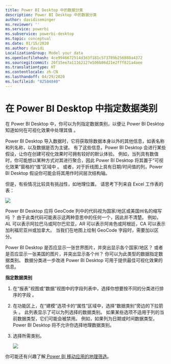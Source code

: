 ```yaml
---
title: Power BI Desktop 中的数据分类
description: Power BI Desktop 中的数据分类
author: davidiseminger
ms.reviewer: ''
ms.service: powerbi
ms.subservice: powerbi-desktop
ms.topic: conceptual
ms.date: 01/15/2020
ms.author: davidi
LocalizationGroup: Model your data
ms.openlocfilehash: 4ce9946672514d3d3f181c573789b256888a4372
ms.sourcegitcommit: 20f15ee7a11162127e506b86d21e2fff821a4aee
ms.translationtype: HT
ms.contentlocale: zh-CN
ms.lasthandoff: 04/29/2020
ms.locfileid: "82584840"
---
```

# <a name="specify-data-categories-in-power-bi-desktop"></a>在 Power BI Desktop 中指定数据类别
在 Power BI Desktop 中，你可以为列指定数据类别，以便让 Power BI Desktop 知道如何在可视化效果中处理其值  。

Power BI Desktop 导入数据时，它将获取除数据本身以外的其他信息，如表名称和列名称，以及数据是否为主键。 有了这些信息，Power BI Desktop 会进行某些假设，让你在创建可视化效果时可拥有较好的默认体验。
例如，当列具有数值时，你可能想以某种方式对其进行聚合，因此 Power BI Desktop 将其置于“可视化效果”窗格的“值”区域中   。 或者，对于折线图上具有日期/时间值的列，Power BI Desktop 假设你可能会将其用作时间层次结构轴。

但是，有些情况比较具有挑战性，如地理位置。 请思考下列来自 Excel 工作表的表：

![](media/desktop-data-categorization/datacategorizationtable.png)

Power BI Desktop 应将 GeoCode 列中的代码视为国家/地区或美国州名的缩写吗  ？  由于此类代码可能表示这两种意思中的任何一个，因此并不清楚。 例如，AL 可以表示阿拉巴马或阿尔巴尼亚，AR 可以表示阿肯色或阿根廷，CA 可以表示加利福尼亚州或加拿大。 当我们在地图上绘制 GeoCode 字段时，需要加以区分。 

Power BI Desktop 是否应显示一张世界图片，并突出显示各个国家/地区？ 或者是否应显示一张美国的图片，并突出显示各个州？  你可以为此类型的数据指定数据类别。 数据分类进一步改进 Power BI Desktop 可用于提供最佳可视化效果的信息。  

**指定数据类别**

1. 在“报表”视图或“数据”视图中的字段列表中，选择你想要按不同的分类进行排序的字段    。
2. 在功能区上，在“建模”选项卡的“属性”区域中，选择“数据类别”旁边的下拉箭头    。  此列表显示了可以为列选择的数据类别。 如果某些选项不适用于列的当前数据类型，它们可能会被禁用。  例如，如果列为日期或时间数据类型，Power BI Desktop 将不允许你选择地理数据类别。 
3. 选择所需类别。

   ![](media/desktop-data-categorization/desktop-data-categorization.png)

你可能还有兴趣了解[ Power BI 移动应用的地理筛选](desktop-mobile-geofiltering.md)。

